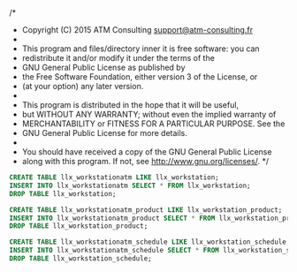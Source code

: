 /* 
 * Copyright (C) 2015 ATM Consulting <support@atm-consulting.fr>
 *
 * This program and files/directory inner it is free software: you can 
 * redistribute it and/or modify it under the terms of the 
 * GNU General Public License as published by
 * the Free Software Foundation, either version 3 of the License, or
 * (at your option) any later version.
 *
 * This program is distributed in the hope that it will be useful,
 * but WITHOUT ANY WARRANTY; without even the implied warranty of
 * MERCHANTABILITY or FITNESS FOR A PARTICULAR PURPOSE.  See the
 * GNU General Public License for more details.
 *
 * You should have received a copy of the GNU General Public License
 * along with this program.  If not, see <http://www.gnu.org/licenses/>.
 */




```sql
CREATE TABLE llx_workstationatm LIKE llx_workstation;
INSERT INTO llx_workstationatm SELECT * FROM llx_workstation;
DROP TABLE llx_workstation;

CREATE TABLE llx_workstationatm_product LIKE llx_workstation_product;
INSERT INTO llx_workstationatm_product SELECT * FROM llx_workstation_product;
DROP TABLE llx_workstation_product;

CREATE TABLE llx_workstationatm_schedule LIKE llx_workstation_schedule;
INSERT INTO llx_workstationatm_schedule SELECT * FROM llx_workstation_schedule;
DROP TABLE llx_workstation_schedule;
```
